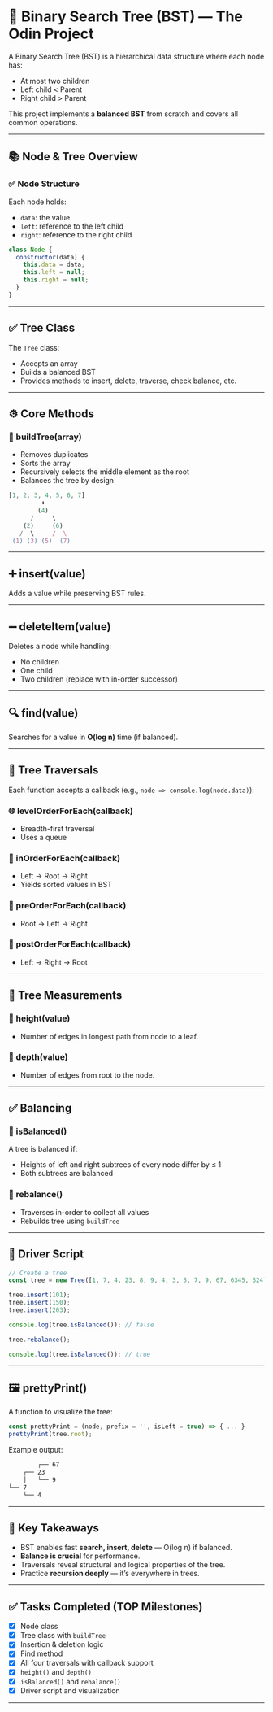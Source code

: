 # 🌳 Binary Search Tree (BST) — The Odin Project

A Binary Search Tree (BST) is a hierarchical data structure where each node has:
- At most two children
- Left child < Parent
- Right child > Parent

This project implements a **balanced BST** from scratch and covers all common operations.

---

## 📚 Node & Tree Overview

### ✅ Node Structure
Each node holds:
- `data`: the value
- `left`: reference to the left child
- `right`: reference to the right child

```js
class Node {
  constructor(data) {
    this.data = data;
    this.left = null;
    this.right = null;
  }
}
```
---

## ✅ Tree Class

The `Tree` class:
- Accepts an array
- Builds a balanced BST
- Provides methods to insert, delete, traverse, check balance, etc.

---

## ⚙️ Core Methods

### 🔨 buildTree(array)
- Removes duplicates
- Sorts the array
- Recursively selects the middle element as the root
- Balances the tree by design

```js
[1, 2, 3, 4, 5, 6, 7]
         ⬇️
        (4)
      /     \
    (2)     (6)
   /  \     /  \
 (1) (3) (5)  (7)
 ```
 ---

## ➕ insert(value)
Adds a value while preserving BST rules.

---

## ➖ deleteItem(value)
Deletes a node while handling:
- No children
- One child
- Two children (replace with in-order successor)

---

## 🔍 find(value)
Searches for a value in **O(log n)** time (if balanced).

---

## 🔄 Tree Traversals
Each function accepts a callback (e.g., `node => console.log(node.data)`):

### 🌐 levelOrderForEach(callback)
- Breadth-first traversal
- Uses a queue

### 🧭 inOrderForEach(callback)
- Left → Root → Right
- Yields sorted values in BST

### 🧭 preOrderForEach(callback)
- Root → Left → Right

### 🧭 postOrderForEach(callback)
- Left → Right → Root

---

## 📏 Tree Measurements

### 📐 height(value)
- Number of edges in longest path from node to a leaf.

### 📏 depth(value)
- Number of edges from root to the node.

---

## ✅ Balancing

### 🔄 isBalanced()
A tree is balanced if:
- Heights of left and right subtrees of every node differ by ≤ 1
- Both subtrees are balanced

### 🧘 rebalance()
- Traverses in-order to collect all values
- Rebuilds tree using `buildTree`

---

## 🧪 Driver Script
```js
// Create a tree
const tree = new Tree([1, 7, 4, 23, 8, 9, 4, 3, 5, 7, 9, 67, 6345, 324]);

tree.insert(101);
tree.insert(150);
tree.insert(203);

console.log(tree.isBalanced()); // false

tree.rebalance();

console.log(tree.isBalanced()); // true
```
---

## 🖼️ prettyPrint()
A function to visualize the tree:

```js
const prettyPrint = (node, prefix = '', isLeft = true) => { ... }
prettyPrint(tree.root);
```
Example output:
```bash
        ┌── 67
    ┌── 23
    │   └── 9
└── 7
    └── 4
```
---

## 🧠 Key Takeaways

- BST enables fast **search, insert, delete** — O(log n) if balanced.
- **Balance is crucial** for performance.
- Traversals reveal structural and logical properties of the tree.
- Practice **recursion deeply** — it’s everywhere in trees.

---

## ✅ Tasks Completed (TOP Milestones)

- [x] Node class  
- [x] Tree class with `buildTree`  
- [x] Insertion & deletion logic  
- [x] Find method  
- [x] All four traversals with callback support  
- [x] `height()` and `depth()`  
- [x] `isBalanced()` and `rebalance()`  
- [x] Driver script and visualization  

---

